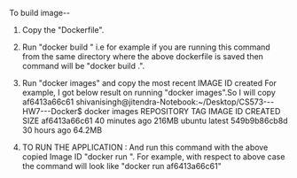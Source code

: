 To build image--

1. Copy the "Dockerfile".
2. Run "docker build <path-of-location-where-above-dockerfile-is-saved>" i.e for example if you are running this command
   from the same directory where the above dockerfile is saved then command will be "docker build .".

3. Run "docker images" and copy the most recent IMAGE ID created
   For example, I got below result on running "docker images".So I will copy af6413a66c61
   shivanisingh@jitendra-Notebook:~/Desktop/CS573---HW7---Docker$ docker images
REPOSITORY          TAG                 IMAGE ID            CREATED             SIZE
<none>              <none>              af6413a66c61        40 minutes ago      216MB
ubuntu              latest              549b9b86cb8d        30 hours ago        64.2MB

4. TO RUN THE APPLICATION : And run this command with the above copied Image ID "docker run <Image-ID>". For example, with respect to above case
   the command will look like "docker run af6413a66c61"
